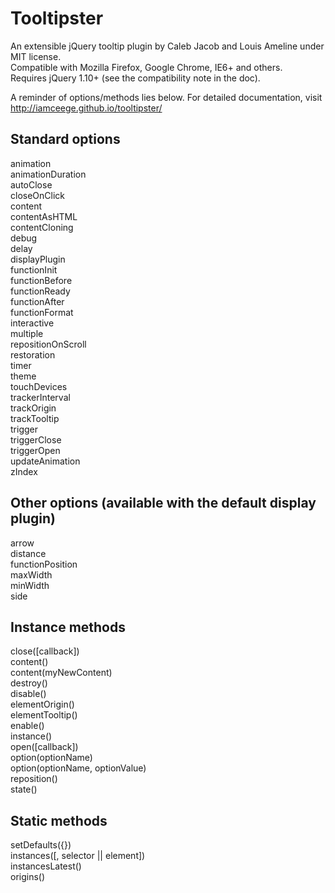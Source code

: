 Tooltipster
===========

An extensible jQuery tooltip plugin by Caleb Jacob and Louis Ameline under MIT license.  
Compatible with Mozilla Firefox, Google Chrome, IE6+ and others.  
Requires jQuery 1.10+ (see the compatibility note in the doc).

A reminder of options/methods lies below. For detailed documentation, visit http://iamceege.github.io/tooltipster/

Standard options
-------------------------

animation  
animationDuration  
autoClose  
closeOnClick  
content  
contentAsHTML  
contentCloning  
debug  
delay  
displayPlugin  
functionInit  
functionBefore  
functionReady  
functionAfter  
functionFormat  
interactive  
multiple  
repositionOnScroll  
restoration  
timer  
theme  
touchDevices  
trackerInterval  
trackOrigin  
trackTooltip  
trigger  
triggerClose  
triggerOpen  
updateAnimation  
zIndex  

Other options (available with the default display plugin)
-------------------------

arrow  
distance  
functionPosition  
maxWidth  
minWidth  
side  

Instance methods
-------------------------

close([callback])  
content()  
content(myNewContent)  
destroy()  
disable()  
elementOrigin()  
elementTooltip()  
enable()  
instance()  
open([callback])  
option(optionName)  
option(optionName, optionValue)  
reposition()   
state()   

Static methods
-------------------------

setDefaults({})  
instances([, selector || element])  
instancesLatest()  
origins()  


